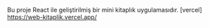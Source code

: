 Bu proje React ile geliştirilmiş bir mini kitaplık uygulamasıdır.
[vercel] https://web-kitaplik.vercel.app/



